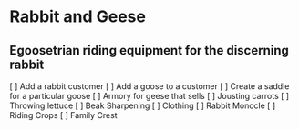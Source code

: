 # Rabbit and Geese

## Egoosetrian riding equipment for the discerning rabbit

[ ] Add a rabbit customer
[ ] Add a goose to a customer
[ ] Create a saddle for a particular goose
[ ] Armory for geese that sells 
	[ ] Jousting carrots
	[ ] Throwing lettuce
	[ ] Beak Sharpening
[ ] Clothing
	[ ] Rabbit Monocle
	[ ] Riding Crops
	[ ] Family Crest
